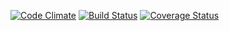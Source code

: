 [![Code Climate](https://codeclimate.com/repos/5502fb476956801e62000bd1/badges/9e46770982159aeedc53/gpa.svg)](https://codeclimate.com/repos/5502fb476956801e62000bd1/feed)
[![Build Status](https://travis-ci.org/matthew-gould/RSPEC-Movies.svg?branch=master)](https://travis-ci.org/matthew-gould/RSPEC-Movies)
[![Coverage Status](https://coveralls.io/repos/matthew-gould/RSPEC-Movies/badge.svg?branch=master)](https://coveralls.io/r/matthew-gould/RSPEC-Movies?branch=master)
